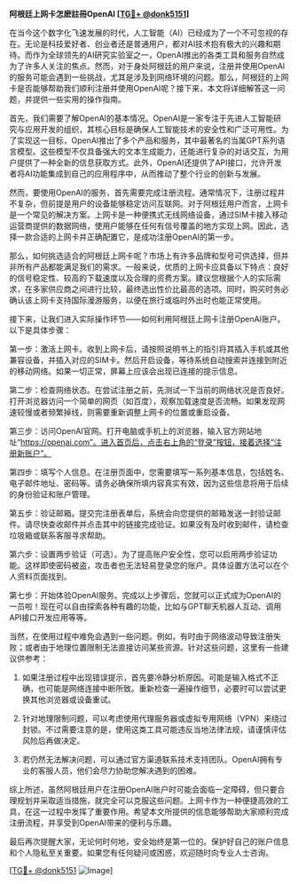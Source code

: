 **阿根廷上网卡怎麽註冊OpenAI [[TG💪+ @donk5151](https://t.me/s/donk5151)]**

在当今这个数字化飞速发展的时代，人工智能（AI）已经成为了一个不可忽视的存在。无论是科技爱好者、创业者还是普通用户，都对AI技术抱有极大的兴趣和期待。而作为全球领先的AI研究实验室之一，OpenAI推出的各类工具和服务自然成为了许多人关注的焦点。然而，对于身处阿根廷的用户来说，注册并使用OpenAI的服务可能会遇到一些挑战，尤其是涉及到网络环境的问题。那么，阿根廷的上网卡是否能够帮助我们顺利注册并使用OpenAI呢？接下来，本文将详细解答这一问题，并提供一些实用的操作指南。

首先，我们需要了解OpenAI的基本情况。OpenAI是一家专注于先进人工智能研究与应用开发的组织，其核心目标是确保人工智能技术的安全性和广泛可用性。为了实现这一目标，OpenAI推出了多个产品和服务，其中最著名的当属GPT系列语言模型。这些模型不仅具备强大的文本生成能力，还能进行复杂的对话交互，为用户提供了一种全新的信息获取方式。此外，OpenAI还提供了API接口，允许开发者将AI功能集成到自己的应用程序中，从而推动了整个行业的创新与发展。

然而，要使用OpenAI的服务，首先需要完成注册流程。通常情况下，注册过程并不复杂，但前提是用户的设备能够稳定访问互联网。对于阿根廷用户而言，上网卡是一个常见的解决方案。上网卡是一种便携式无线网络设备，通过SIM卡接入移动运营商提供的数据网络，使用户能够在任何有信号覆盖的地方实现上网。因此，选择一款合适的上网卡并正确配置它，是成功注册OpenAI的第一步。

那么，如何挑选适合的阿根廷上网卡呢？市场上有许多品牌和型号可供选择，但并非所有产品都能满足我们的需求。一般来说，优质的上网卡应具备以下特点：良好的信号稳定性、较高的下载速度以及合理的资费方案。建议您根据个人的实际需求，在多家供应商之间进行比较，最终选出性价比最高的选项。同时，购买时务必确认该上网卡支持国际漫游服务，以便在旅行或临时外出时也能正常使用。

接下来，让我们进入实际操作环节——如何利用阿根廷上网卡注册OpenAI账户。以下是具体步骤：

第一步：激活上网卡。收到上网卡后，请按照说明书上的指引将其插入手机或其他兼容设备，并插入对应的SIM卡。然后开启设备，等待系统自动搜索并连接到附近的移动网络。如果一切正常，屏幕上应该会出现已连接的提示信息。

第二步：检查网络状态。在尝试注册之前，先测试一下当前的网络状况是否良好。打开浏览器访问一个简单的网页（如百度），观察加载速度是否流畅。如果发现网速较慢或者频繁掉线，则需要重新调整上网卡的位置或重启设备。

第三步：访问OpenAI官网。打开电脑或手机上的浏览器，输入官方网站地址“https://openai.com”。进入首页后，点击右上角的“登录”按钮，接着选择“注册新账户”。

第四步：填写个人信息。在注册页面中，您需要填写一系列基本信息，包括姓名、电子邮件地址、密码等。请务必确保所填内容真实有效，因为这些信息将用于后续的身份验证和账户管理。

第五步：验证邮箱。提交完注册表单后，系统会向您提供的邮箱发送一封验证邮件。请尽快查收邮件并点击其中的链接完成验证。如果没有及时收到邮件，请检查垃圾箱或联系客服寻求帮助。

第六步：设置两步验证（可选）。为了提高账户安全性，您可以启用两步验证功能。这样即使密码被盗，攻击者也无法轻易登录您的账户。具体设置方法可以在个人资料页面找到。

第七步：开始体验OpenAI服务。完成以上步骤后，您就可以正式成为OpenAI的一员啦！现在可以自由探索各种有趣的功能，比如与GPT聊天机器人互动、调用API接口开发应用等等。

当然，在使用过程中难免会遇到一些问题。例如，有时由于网络波动导致注册失败；或者由于地理位置限制无法直接访问某些资源。针对这些问题，这里有一些建议供参考：

1. 如果注册过程中出现错误提示，首先要冷静分析原因。可能是输入格式不正确，也可能是网络连接中断所致。重新检查一遍操作细节，必要时可以尝试更换其他浏览器或设备重试。
   
2. 针对地理限制问题，可以考虑使用代理服务器或虚拟专用网络（VPN）来绕过封锁。不过需要注意的是，使用这类工具可能违反当地法律法规，请谨慎评估风险后再做决定。

3. 若仍然无法解决问题，可以通过官方渠道联系技术支持团队。OpenAI拥有专业的客服人员，他们会尽力协助您解决遇到的困难。

综上所述，虽然阿根廷用户在注册OpenAI账户时可能会面临一定障碍，但只要合理规划并采取适当措施，就完全可以克服这些问题。上网卡作为一种便捷高效的工具，在这一过程中发挥了重要作用。希望本文所提供的信息能够帮助大家顺利完成注册流程，并享受到OpenAI带来的便利与乐趣。

最后再次提醒大家，无论何时何地，安全始终是第一位的。保护好自己的账户信息和个人隐私至关重要。如果您有任何疑问或困惑，欢迎随时向专业人士咨询。

[[TG💪+ @donk5151](https://t.me/s/donk5151) ![Image](https://i.postimg.cc/rwNCRYN7/Snipaste-2025-04-30-17-27-05.png)]